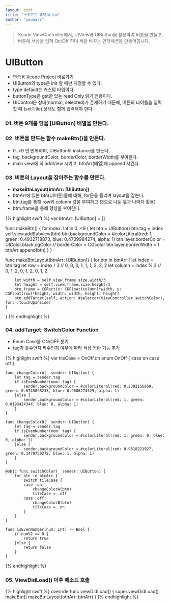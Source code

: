 ```yaml
---
layout: post
title: "스위프트 UIButton"
author: "younari"
---
```


> Xcode ViewController에서, UIView와 UIButton을 활용하여 버튼을 만들고, 버튼에 색상을 입혀 On/Off 하며 색을 바꾸는 인터렉션을 만들어봅니다.

# UIButton
- [연습용 Xcode Project 바로가기](https://github.com/younari/tastySwift/tree/master/0926_ButtonPractice)
- UIButton의 type은 init 할 때만 지정할 수 있다.
- type default는 커스텀 타입이다.
- buttonType은 get만 있는 read Only 읽기 전용이다.
- UIControl은 상태(normal, selected)가 존재하기 때문에, 버튼의 타이틀을 입력할 때 (setTitle) 상태도 함께 입력해야 한다.

### 01. 버튼 9개를 담을 [UIButton] 배열을 만든다.
### 02. 버튼을 만드는 함수 makeBtn()을 만든다.
- 0..<9 번 반복하며, UIButton의 instance를 만든다.
- tag, backgroundColor, borderColor, borderWidth를 부여한다.
- main view에 꼭 addView 시키고, btnArr(배열)에 append 시킨다.

### 03. 버튼의 Layout을 잡아주는 함수를 만든다.
- **makeBtnLayout(btnArr: [UIButton])**
- btnArr에 있는 btn(UI버튼)들에 대해, for문을 돌리며 layout을 잡는다.
- btn.tag를 통해 row와 colunm 값을 부여하고 (3으로 나눈 몫과 나머지 활용)
- btm.frame을 통해 형상을 부여한다.

{% highlight swift %}
var btnArr: [UIButton] = []
    
func makeBtn() {
    for index: Int in 0..<9 {
        let btn = UIButton()
        btn.tag = index
        self.view.addSubview(btn)
        btn.backgroundColor =  #colorLiteral(red: 1, green: 0.4932718873, blue: 0.4739984274, alpha: 1)
        btn.layer.borderColor = UIColor.black.cgColor // borderColor = CGcolor
        btn.layer.borderWidth = 1
        btnArr.append(btn)
    }
}
    
func makeBtnLayout(btnArr: [UIButton]) {
    for btn in btnArr {
        let index = btn.tag
        let row = index / 3 // 0, 0, 0, 1, 1, 1, 2, 2, 2
        let column = index % 3 // 0, 1, 2, 0, 1, 2, 0, 1, 2
        
        let width = self.view.frame.size.width/3
        let height = self.view.frame.size.height/3
        btn.frame = CGRect(x: CGFloat(column)*width, y: CGFloat(row)*height, width: width, height: height)
        btn.addTarget(self, action: #selector(ViewController.switchColor), for: .touchUpInside)
    }
}
{% endhighlight %}



### 04. addTarget: SwitchColor Function
- Enum Case를 ON/OFF 분기
- tag가 홀수인지 짝수인지 여부에 따라 색상 전환 기능 추가

{% highlight swift %}
var tileCase = OnOff.on
    enum OnOff {
        case on
        case off
    }
    
    func changeColorA(_ sender: UIButton) {
        let tag = sender.tag
        if isEvenNumber(num: tag) {
            sender.backgroundColor = #colorLiteral(red: 0.2392156869, green: 0.6745098233, blue: 0.9686274529, alpha: 1)
        }else {
            sender.backgroundColor = #colorLiteral(red: 1, green: 0.8193424344, blue: 0, alpha: 1)
        }
    }
    
    func changeColorB(_ sender: UIButton) {
        let tag = sender.tag
        if isEvenNumber(num: tag) {
            sender.backgroundColor = #colorLiteral(red: 1, green: 0, blue: 0, alpha: 1)
        }else {
            sender.backgroundColor = #colorLiteral(red: 0.9818221927, green: 0.1470750272, blue: 1, alpha: 1)
        }
    }

    @objc func switchColor(_ sender: UIButton) {
        for btn in btnArr {
            switch tileCase {
            case .on:
                changeColorA(btn)
                tileCase = .off
            case .off:
                changeColorB(btn)
                tileCase = .on
            }
        }
    }
    
    func isEvenNumber(num: Int) -> Bool {
        if num%2 == 0 {
            return true
        }else {
            return false
        }
    }
{% endhighlight %}




### 05. ViewDidLoad() 이후 메소드 호출

{% highlight swift %}
 override func viewDidLoad() {
        super.viewDidLoad()
        makeBtn()
        makeBtnLayout(btnArr: btnArr)
    }
{% endhighlight %}
